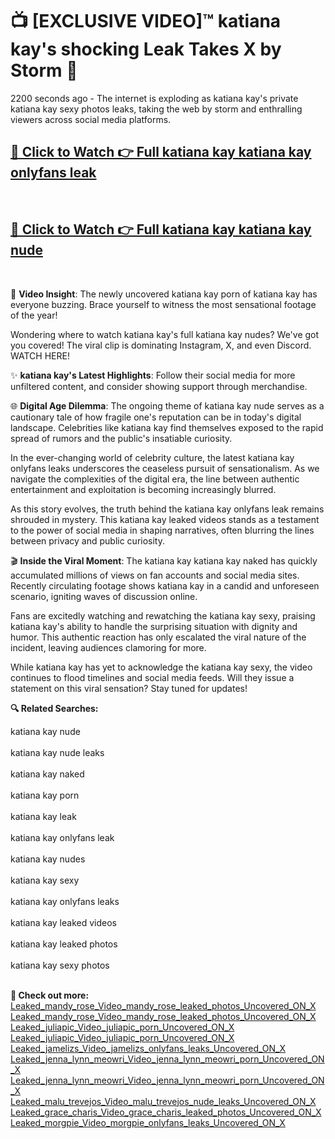 # 📺 [EXCLUSIVE VIDEO]™ katiana kay's shocking Leak Takes X by Storm 🚀

2200 seconds ago - The internet is exploding as katiana kay's private katiana kay sexy photos leaks, taking the web by storm and enthralling viewers across social media platforms.

<h2><a href="https://github-6l9.pages.dev/link1">🔗 Click to Watch 👉 Full katiana kay katiana kay onlyfans leak</a></h2><br>
<h2><a href="https://github-6l9.pages.dev/link2">🔗 Click to Watch 👉 Full katiana kay katiana kay nude</a></h2><br>

🎥 **Video Insight**: The newly uncovered katiana kay porn of katiana kay has everyone buzzing. Brace yourself to witness the most sensational footage of the year!

Wondering where to watch katiana kay's full katiana kay nudes? We've got you covered! The viral clip is dominating Instagram, X, and even Discord. WATCH HERE!

✨ **katiana kay's Latest Highlights**: Follow their social media for more unfiltered content, and consider showing support through merchandise.

🌐 **Digital Age Dilemma**: The ongoing theme of katiana kay nude serves as a cautionary tale of how fragile one's reputation can be in today's digital landscape. Celebrities like katiana kay find themselves exposed to the rapid spread of rumors and the public's insatiable curiosity.

In the ever-changing world of celebrity culture, the latest katiana kay onlyfans leaks underscores the ceaseless pursuit of sensationalism. As we navigate the complexities of the digital era, the line between authentic entertainment and exploitation is becoming increasingly blurred.

As this story evolves, the truth behind the katiana kay onlyfans leak remains shrouded in mystery. This katiana kay leaked videos stands as a testament to the power of social media in shaping narratives, often blurring the lines between privacy and public curiosity.

🎬 **Inside the Viral Moment**: The katiana kay katiana kay naked has quickly accumulated millions of views on fan accounts and social media sites. Recently circulating footage shows katiana kay in a candid and unforeseen scenario, igniting waves of discussion online.

Fans are excitedly watching and rewatching the katiana kay sexy, praising katiana kay's ability to handle the surprising situation with dignity and humor. This authentic reaction has only escalated the viral nature of the incident, leaving audiences clamoring for more.

While katiana kay has yet to acknowledge the katiana kay sexy, the video continues to flood timelines and social media feeds. Will they issue a statement on this viral sensation? Stay tuned for updates!

<strong>🔍 Related Searches:</strong>

katiana kay nude
<br><br>
katiana kay nude leaks
<br><br>
katiana kay naked
<br><br>
katiana kay porn
<br><br>
katiana kay leak
<br><br>
katiana kay onlyfans leak
<br><br>
katiana kay nudes
<br><br>
katiana kay sexy
<br><br>
katiana kay onlyfans leaks
<br><br>
katiana kay leaked videos
<br><br>
katiana kay leaked photos
<br><br>
katiana kay sexy photos
<br><br>



<strong>🔗 Check out more:</strong><br>
<a href="./Leaked_mandy_rose_Video_mandy_rose_leaked_photos_Uncovered_ON_X.md">Leaked_mandy_rose_Video_mandy_rose_leaked_photos_Uncovered_ON_X</a><br>
<a href="./Leaked_mandy_rose_Video_mandy_rose_leaked_photos_Uncovered_ON_X.md">Leaked_mandy_rose_Video_mandy_rose_leaked_photos_Uncovered_ON_X</a><br>
<a href="./Leaked_juliapic_Video_juliapic_porn_Uncovered_ON_X.md">Leaked_juliapic_Video_juliapic_porn_Uncovered_ON_X</a><br>
<a href="./Leaked_juliapic_Video_juliapic_porn_Uncovered_ON_X.md">Leaked_juliapic_Video_juliapic_porn_Uncovered_ON_X</a><br>
<a href="./Leaked_jamelizs_Video_jamelizs_onlyfans_leaks_Uncovered_ON_X.md">Leaked_jamelizs_Video_jamelizs_onlyfans_leaks_Uncovered_ON_X</a><br>
<a href="./Leaked_jenna_lynn_meowri_Video_jenna_lynn_meowri_porn_Uncovered_ON_X.md">Leaked_jenna_lynn_meowri_Video_jenna_lynn_meowri_porn_Uncovered_ON_X</a><br>
<a href="./Leaked_jenna_lynn_meowri_Video_jenna_lynn_meowri_porn_Uncovered_ON_X.md">Leaked_jenna_lynn_meowri_Video_jenna_lynn_meowri_porn_Uncovered_ON_X</a><br>
<a href="./Leaked_malu_trevejos_Video_malu_trevejos_nude_leaks_Uncovered_ON_X.md">Leaked_malu_trevejos_Video_malu_trevejos_nude_leaks_Uncovered_ON_X</a><br>
<a href="./Leaked_grace_charis_Video_grace_charis_leaked_photos_Uncovered_ON_X.md">Leaked_grace_charis_Video_grace_charis_leaked_photos_Uncovered_ON_X</a><br>
<a href="./Leaked_morgpie_Video_morgpie_onlyfans_leaks_Uncovered_ON_X.md">Leaked_morgpie_Video_morgpie_onlyfans_leaks_Uncovered_ON_X</a><br>
